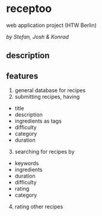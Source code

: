 # receptoo
web application project (HTW Berlin)

*by Stefan, Josh & Konrad*

## description


## features
1. general database for recipes
2. submitting recipes, having
  - title
  - description
  - ingredients as tags
  - difficulty
  - category
  - duration
3. searching for recipes by
  - keywords
  - ingredients
  - duration
  - difficulty
  - rating
  - category
4. rating other recipes